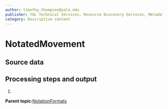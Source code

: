 ```yaml
---
author: timothy.thompson@yale.edu
publisher: YUL Technical Services, Resource Discovery Services, Metadata Services Unit
category: Descriptive content
---
```


# NotatedMovement

## Source data

## Processing steps and output

1.  
**Parent topic:**[NotationFormats](../../concepts/supertypes/notationformats.md)

